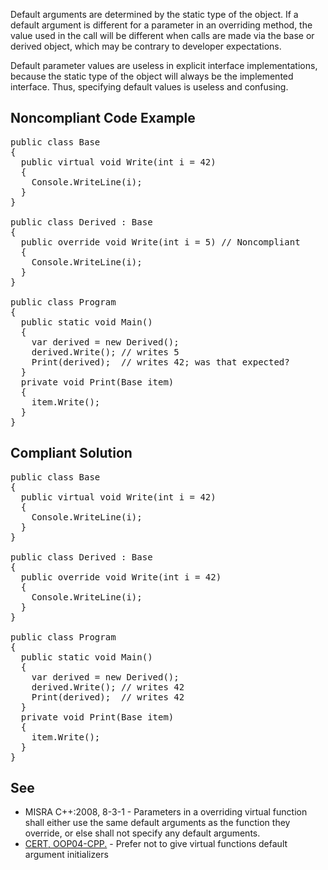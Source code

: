 Default arguments are determined by the static type of the object. If a default argument is different for a parameter in an overriding method, the
value used in the call will be different when calls are made via the base or derived object, which may be contrary to developer expectations. 

Default parameter values are useless in explicit interface implementations, because the static type of the object will always be the implemented
interface. Thus, specifying default values is useless and confusing.

## Noncompliant Code Example

<pre>
public class Base
{
  public virtual void Write(int i = 42)
  {
    Console.WriteLine(i);
  }
}

public class Derived : Base
{
  public override void Write(int i = 5) // Noncompliant
  {
    Console.WriteLine(i);
  }
}

public class Program
{
  public static void Main()
  {
    var derived = new Derived();
    derived.Write(); // writes 5
    Print(derived);  // writes 42; was that expected?
  }
  private void Print(Base item)
  {
    item.Write();
  }
}
</pre>

## Compliant Solution

<pre>
public class Base
{
  public virtual void Write(int i = 42)
  {
    Console.WriteLine(i);
  }
}

public class Derived : Base
{
  public override void Write(int i = 42)
  {
    Console.WriteLine(i);
  }
}

public class Program
{
  public static void Main()
  {
    var derived = new Derived();
    derived.Write(); // writes 42
    Print(derived);  // writes 42
  }
  private void Print(Base item)
  {
    item.Write();
  }
}
</pre>

## See

*   MISRA C++:2008, 8-3-1 - Parameters in a overriding virtual function shall either use the same default arguments as the function they override,
      or else shall not specify any default arguments.
*   [CERT, OOP04-CPP.](https://www.securecoding.cert.org/confluence/x/-YBS) - Prefer not to give virtual functions default argument
      initializers